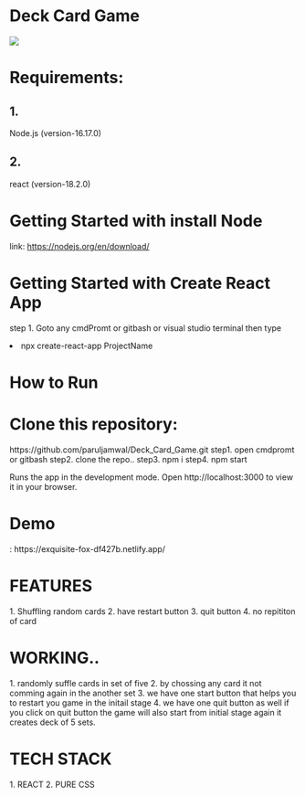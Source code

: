 <h1>Deck Card Game </h1>

 <img src="https://user-images.githubusercontent.com/96183163/189143468-1fbae639-0f01-40c4-99e2-01bd7f26c8b0.gif"/>

  <h1>Requirements:</h1>
  
  <h2> 1. </h2> Node.js (version-16.17.0)
  <h2> 2. </h2> react  (version-18.2.0)
   
  
   <h1> Getting Started with install Node </h1>
   
   link: https://nodejs.org/en/download/
   
  
   <h1> Getting Started with Create React App </h1>
   
   step 1. Goto any cmdPromt or gitbash or visual studio terminal then type <li> npx create-react-app ProjectName </li>
   
   <h1>How to Run </h1>
   
   <h1> Clone this repository: </h1> https://github.com/paruljamwal/Deck_Card_Game.git
    step1. open cmdpromt or gitbash
    step2. clone the repo..
    step3.   npm i
    step4. npm start
    
   Runs the app in the development mode.
   Open http://localhost:3000 to view it in your browser.

 <h1> Demo </h1>: https://exquisite-fox-df427b.netlify.app/ 
 
 <h1> FEATURES </h1>
   1. Shuffling random cards
   2. have restart button
   3. quit button
   4. no repititon of card

  <h1> WORKING.. </h1>
    1. randomly suffle cards in set of five
    2. by chossing any card it not comming again in the another set
    3. we have one start button that helps you to restart you game in the initail stage
    4. we have one quit button as well if you click on quit button the game will also start from initial stage again it creates deck of 5 sets.
 
 
 <h1> TECH STACK </h1>
  1. REACT
  2. PURE CSS
  



